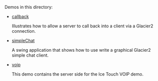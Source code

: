 Demos in this directory:

- [callback](./callback)

  Illustrates how to allow a server to call back into a client via a
  Glacier2 connection.

- [simpleChat](./simpleChat)

   A swing application that shows how to use write a graphical Glacier2
   simple chat client.

- [voip](./voip)

   This demo contains the server side for the Ice Touch VOIP demo.
